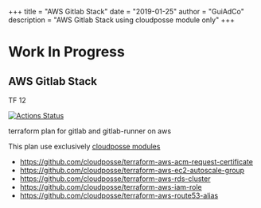+++
title = "AWS Gitlab Stack"
date = "2019-01-25"
author = "GuiAdCo"
description = "AWS Gitlab Stack using cloudposse module only"
+++

# Work In Progress

## AWS Gitlab Stack

TF 12

[![Actions Status](https://github.com/geekhomeinside/aws_gitlab/workflows/terraform_validate/badge.svg)](https://github.com/geekhomeinside/aws_gitlab/actions)

terraform plan for gitlab and gitlab-runner on aws

This plan use exclusively [cloudposse modules](https://cloudposse.com/)

- https://github.com/cloudposse/terraform-aws-acm-request-certificate
- https://github.com/cloudposse/terraform-aws-ec2-autoscale-group
- https://github.com/cloudposse/terraform-aws-rds-cluster
- https://github.com/cloudposse/terraform-aws-iam-role
- https://github.com/cloudposse/terraform-aws-route53-alias